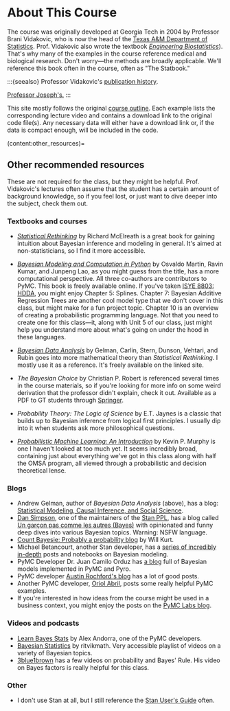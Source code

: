 # About This Course

The course was originally developed at Georgia Tech in 2004 by Professor Brani Vidakovic, who is now the head of the [Texas A&M Department of Statistics](https://science.tamu.edu/news/2020/07/branislav-vidakovic-named-head-of-texas-am-statistics/). Prof. Vidakovic also wrote the textbook [*Engineering Biostatistics*](https://statbook.gatech.edu/index.html)). That's why many of the examples in the course reference medical and biological research. Don't worry—the methods are broadly applicable. We'll reference this book often in the course, often as "The Statbook."

:::{seealso}
Professor Vidakovic's [publication history](https://scholar.google.com/citations?user=mjLdzMAAAAAJ).

[Professor Joseph's.](https://scholar.google.com/citations?hl=en&user=-XDlRfAAAAAJ)
:::

This site mostly follows the original [course outline](https://www2.isye.gatech.edu/isye6420/plan.html). Each example lists the corresponding lecture video and contains a download link to the original code file(s). Any necessary data will either have a download link or, if the data is compact enough, will be included in the code.

(content:other_resources)=
## Other recommended resources

These are not required for the class, but they might be helpful. Prof. Vidakovic's lectures often assume that the student has a certain amount of background knowledge, so if you feel lost, or just want to dive deeper into the subject, check them out.

### Textbooks and courses

- [*Statistical Rethinking*](https://xcelab.net/rm/statistical-rethinking/) by Richard McElreath is a great book for gaining intuition about Bayesian inference and modeling in general. It's aimed at non-statisticians, so I find it more accessible.

- [*Bayesian Modeling and Computation in Python*](https://bayesiancomputationbook.com/welcome.html) by Osvaldo Martin, Ravin Kumar, and Junpeng Lao, as you might guess from the title, has a more computational perspective. All three co-authors are contributors to PyMC. This book is freely available online. If you've taken [ISYE 8803: HDDA](https://omscs.gatech.edu/isye-8803-topics-high-dimensional-data-analytics), you might enjoy Chapter 5: Splines. Chapter 7: Bayesian Additive Regression Trees are another cool model type that we don't cover in this class, but might make for a fun project topic. Chapter 10 is an overview of creating a probabilistic programming language. Not that you need to create one for this class—it, along with Unit 5 of our class, just might help you understand more about what's going on under the hood in these languages.

- [*Bayesian Data Analysis*](http://www.stat.columbia.edu/~gelman/book/) by Gelman, Carlin, Stern, Dunson, Vehtari, and Rubin goes into more mathematical theory than *Statistical Rethinking*. I mostly use it as a reference. It's freely available on the linked site.

- *The Bayesian Choice* by Christian P. Robert is referenced several times in the course materials, so if you're looking for more info on some weird derivation that the professor didn't explain, check it out. Available as a PDF to GT students through [Springer](https://link.springer.com/book/10.1007/0-387-71599-1).

- *Probability Theory: The Logic of Science* by E.T. Jaynes is a classic that builds up to Bayesian inference from logical first principles. I usually dip into it when students ask more philosophical questions.

- [*Probabilistic Machine Learning: An Introduction*](https://probml.github.io/pml-book/) by Kevin P. Murphy is one I haven't looked at too much yet. It seems incredibly broad, containing just about everything we've got in this class along with half the OMSA program, all viewed through a probabilistic and decision theoretical lense.

### Blogs

- Andrew Gelman, author of *Bayesian Data Analysis* (above), has a blog: [Statistical Modeling, Causal Inference, and Social Science](https://statmodeling.stat.columbia.edu/).
- [Dan Simpson](https://dpsimpson.github.io/), one of the maintainers of the [Stan PPL](https://mc-stan.org/), has a blog called [Un garçon pas comme les autres (Bayes)](https://dansblog.netlify.app/) with opinionated and funny deep dives into various Bayesian topics. Warning: NSFW language.
- [Count Bayesie: Probably a probability blog](https://www.countbayesie.com/) by Will Kurt.
- Michael Betancourt, another Stan developer, has a [series of incredibly in-depth](https://betanalpha.github.io/writing/) posts and notebooks on Bayesian modeling.
- PyMC Developer Dr. Juan Camilo Orduz has [a blog](https://juanitorduz.github.io/) full of Bayesian models implemented in PyMC and Pyro.
- PyMC developer [Austin Rochford's blog](https://austinrochford.com/posts.html) has a lot of good posts.
- Another PyMC developer, [Oriol Abril](https://oriolabrilpla.cat/blog/), posts some really helpful PyMC examples.
- If you're interested in how ideas from the course might be used in a business context, you might enjoy the posts on the [PyMC Labs blog](https://www.pymc-labs.io/blog-posts/).


### Videos and podcasts

- [Learn Bayes Stats](https://learnbayesstats.com/) by Alex Andorra, one of the PyMC developers.
- [Bayesian Statistics](https://www.youtube.com/watch?v=-1dYY43DRMA&list=PLvcbYUQ5t0UEkf2NUEo7XSsyVTyeEk3Gq) by ritvikmath. Very accessible playlist of videos on a variety of Bayesian topics.
- [3blue1brown](https://www.youtube.com/playlist?list=PLnDGnVHTlzsNJc6WHxYnF-vpSxrEehhTA) has a few videos on probability and Bayes' Rule. His video on Bayes factors is really helpful for this class.

### Other

- I don't use Stan at all, but I still reference the [Stan User's Guide](https://mc-stan.org/docs/2_29/stan-users-guide/index.html) often.